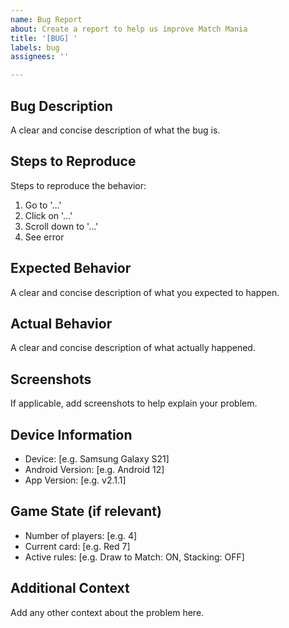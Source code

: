 ```yaml
---
name: Bug Report
about: Create a report to help us improve Match Mania
title: '[BUG] '
labels: bug
assignees: ''

---
```


## Bug Description
A clear and concise description of what the bug is.

## Steps to Reproduce
Steps to reproduce the behavior:
1. Go to '...'
2. Click on '...'
3. Scroll down to '...'
4. See error

## Expected Behavior
A clear and concise description of what you expected to happen.

## Actual Behavior
A clear and concise description of what actually happened.

## Screenshots
If applicable, add screenshots to help explain your problem.

## Device Information
- Device: [e.g. Samsung Galaxy S21]
- Android Version: [e.g. Android 12]
- App Version: [e.g. v2.1.1]

## Game State (if relevant)
- Number of players: [e.g. 4]
- Current card: [e.g. Red 7]
- Active rules: [e.g. Draw to Match: ON, Stacking: OFF]

## Additional Context
Add any other context about the problem here.
